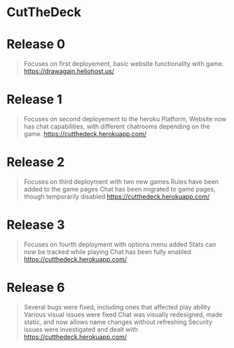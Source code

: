 # CutTheDeck

# Release 0
> Focuses on first deployement,
> basic website functionality with game.
https://drawagain.heliohost.us/

# Release 1
> Focuses on second deployement to the heroku Platform,
> Website now has chat capabilities, with different chatrooms depending on the game.
https://cutthedeck.herokuapp.com/

# Release 2
> Focuses on third deployment with two new games
> Rules have been added to the game pages
> Chat has been migrated to game pages, though temporarily disabled
https://cutthedeck.herokuapp.com/

# Release 3
> Focuses on fourth deployment with options menu added
> Stats can now be tracked while playing
> Chat has been fully enabled
https://cutthedeck.herokuapp.com/

# Release 6
> Several bugs were fixed, including ones that affected play ability
> Various visual issues were fixed
> Chat was visually redesigned, made static, and now allows name changes without refreshing
> Security issues were investigated and dealt with
> https://cutthedeck.herokuapp.com/
